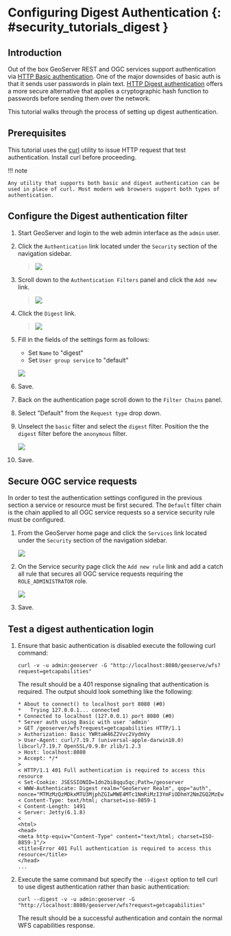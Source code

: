 # Configuring Digest Authentication {: #security_tutorials_digest }

## Introduction

Out of the box GeoServer REST and OGC services support authentication via [HTTP Basic authentication](http://en.wikipedia.org/wiki/Basic_access_authentication). One of the major downsides of basic auth is that it sends user passwords in plain text. [HTTP Digest authentication](Digest%20access%20authentication) offers a more secure alternative that applies a cryptographic hash function to passwords before sending them over the network.

This tutorial walks through the process of setting up digest authentication.

## Prerequisites

This tutorial uses the [curl](http://curl.haxx.se/) utility to issue HTTP request that test authentication. Install curl before proceeding.

!!! note

    Any utility that supports both basic and digest authentication can be used in place of curl. Most modern web browsers support both types of authentication.

## Configure the Digest authentication filter

1.  Start GeoServer and login to the web admin interface as the `admin` user.

2.  Click the `Authentication` link located under the `Security` section of the navigation sidebar.

    > ![](images/digest1.jpg)

3.  Scroll down to the `Authentication Filters` panel and click the `Add new` link.

    > ![](images/digest2.jpg)

4.  Click the `Digest` link.

    > ![](images/digest3.jpg)

5.  Fill in the fields of the settings form as follows:

    -   Set `Name` to "digest"
    -   Set `User group service` to "default"

    ![](images/digest4.jpg)

6.  Save.

7.  Back on the authentication page scroll down to the `Filter Chains` panel.

8.  Select "Default" from the `Request type` drop down.

9.  Unselect the `basic` filter and select the `digest` filter. Position the the `digest` filter before the `anonymous` filter.

    ![](images/digest5.jpg)

10. Save.

## Secure OGC service requests

In order to test the authentication settings configured in the previous section a service or resource must be first secured. The `Default` filter chain is the chain applied to all OGC service requests so a service security rule must be configured.

1.  From the GeoServer home page and click the `Services` link located under the `Security` section of the navigation sidebar.

    ![](images/digest6.jpg)

2.  On the Service security page click the `Add new rule` link and add a catch all rule that secures all OGC service requests requiring the `ROLE_ADMINISTRATOR` role.

    ![](images/digest7.jpg)

3.  Save.

## Test a digest authentication login

1.  Ensure that basic authentication is disabled execute the following curl command:

        curl -v -u admin:geoserver -G "http://localhost:8080/geoserve/wfs?request=getcapabilities"

    The result should be a 401 response signaling that authentication is required. The output should look something like the following:

        * About to connect() to localhost port 8080 (#0)
        *   Trying 127.0.0.1... connected
        * Connected to localhost (127.0.0.1) port 8080 (#0)
        * Server auth using Basic with user 'admin'
        > GET /geoserver/wfs?request=getcapabilities HTTP/1.1
        > Authorization: Basic YWRtaW46Z2Vvc2VydmVy
        > User-Agent: curl/7.19.7 (universal-apple-darwin10.0) libcurl/7.19.7 OpenSSL/0.9.8r zlib/1.2.3
        > Host: localhost:8080
        > Accept: */*
        > 
        < HTTP/1.1 401 Full authentication is required to access this resource
        < Set-Cookie: JSESSIONID=1dn2bi8qqu5qc;Path=/geoserver
        < WWW-Authenticate: Digest realm="GeoServer Realm", qop="auth", nonce="MTMzMzQzMDkxMTU3MjphZGIwMWE4MTc1NmRiMzI3YmFiODhmY2NmZGQ2MzEwZg=="
        < Content-Type: text/html; charset=iso-8859-1
        < Content-Length: 1491
        < Server: Jetty(6.1.8)
        < 
        <html>
        <head>
        <meta http-equiv="Content-Type" content="text/html; charset=ISO-8859-1"/>
        <title>Error 401 Full authentication is required to access this resource</title>
        </head>
        ...

2.  Execute the same command but specify the `--digest` option to tell curl to use digest authentication rather than basic authentication:

        curl --digest -v -u admin:geoserver -G "http://localhost:8080/geoserver/wfs?request=getcapabilities"

    The result should be a successful authentication and contain the normal WFS capabilities response.
